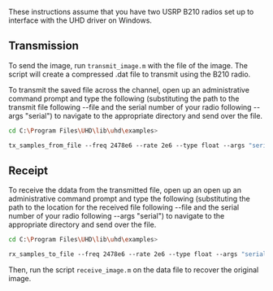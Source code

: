 These instructions assume that you have two USRP B210 radios set up to interface with the UHD driver on Windows.

## Transmission
To send the image, run `transmit_image.m` with the file of the image. The script will create a compressed .dat file to transmit
using the B210 radio. 

To transmit the saved file across the channel, open up an administrative command prompt and type the following (substituting
the path to the transmit file following --file and the serial number of your radio following --args "serial") to navigate
to the appropriate directory and send over the file.
```bash
cd C:\Program Files\UHD\lib\uhd\examples>

tx_samples_from_file ‐‐freq 2478e6 ‐‐rate 2e6 ‐‐type float ‐‐args "serial=30CD3D7" ‐‐ant "TX/RX" ‐‐subdev "A:A" --gain 60 --file tx.dat
```

## Receipt
To receive the ddata from the transmitted file, open up an open up an administrative command prompt and type the following (substituting
the path to the location for the received file following --file and the serial number of your radio following --args "serial") to navigate
to the appropriate directory and send over the file.
```bash
cd C:\Program Files\UHD\lib\uhd\examples>

rx_samples_to_file ‐‐freq 2478e6 ‐‐rate 2e6 ‐‐type float ‐‐args "serial=30CF9A5" ‐‐ant "TX/RX" ‐‐subdev "A:A" --gain 40 --file rx.dat
```
Then, run the script `receive_image.m` on the data file to recover the original image.

